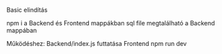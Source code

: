 Basic elindítás

npm i a Backend és Frontend mappákban 
sql file megtalálható a Backend mappában 

Működéshez:
Backend/index.js futtatása 
Frontend npm run dev 
